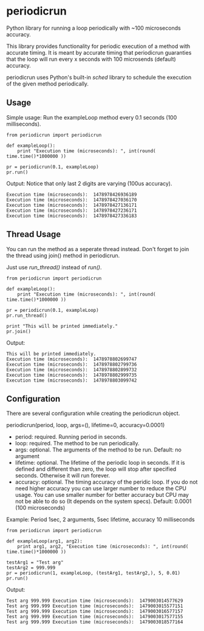 # periodicrun
Python library for running a loop periodically with ~100 microseconds accuracy.

This library provides functionality for periodic execution of a method with accurate timing. It is meant by accurate timing that periodicrun guaranties that the loop will run every x seconds with 100 microsends (default) accuracy.

periodicrun uses Python's built-in *sched* library to schedule the execution of the given method periodically.

Usage
-----
Simple usage:
Run the exampleLoop method every 0.1 seconds (100 milliseconds).
~~~~
from periodicrun import periodicrun

def exampleLoop():
    print "Execution time (microseconds): ", int(round( time.time()*1000000 ))

pr = periodicrun(0.1, exampleLoop)
pr.run()
~~~~
Output:
Notice that only last 2 digits are varying (100us accuracy).
~~~~
Execution time (microseconds):  1478978426936189
Execution time (microseconds):  1478978427036170
Execution time (microseconds):  1478978427136171
Execution time (microseconds):  1478978427236171
Execution time (microseconds):  1478978427336183
~~~~

Thread Usage
------------
You can run the method as a seperate thread instead. Don't forget to join the thread using join() method in periodicrun.

Just use *run_thread()* instead of *run()*.
~~~~
from periodicrun import periodicrun

def exampleLoop():
    print "Execution time (microseconds): ", int(round( time.time()*1000000 ))

pr = periodicrun(0.1, exampleLoop)
pr.run_thread()

print "This will be printed immediately."
pr.join()
~~~~
Output:
~~~~
This will be printed immediately.
Execution time (microseconds):  1478978802699747
Execution time (microseconds):  1478978802799736
Execution time (microseconds):  1478978802899732
Execution time (microseconds):  1478978802999735
Execution time (microseconds):  1478978803099742
~~~~

Configuration
-------------
There are several configuration while creating the periodicrun object.

periodicrun(period, loop, args=(), lifetime=0, accuracy=0.0001)
* period: required. Running period in seconds.
* loop: required. The method to be run periodically.
* args: optional. The arguments of the method to be run. Default: no argument
* lifetime: optional. The lifetime of the periodic loop in seconds. If it is defined and different than zero, the loop will stop after specified seconds. Otherwise it will run forever.
* accuracy: optional. The timing accuracy of the peridic loop. If you do not need higher accuracy you can use larger number to reduce the CPU usage. You can use smaller number for better accuracy but CPU may not be able to do so (It depends on the system specs). Default: 0.0001 (100 microseconds)

Example:
Period 1sec, 2 arguments, 5sec lifetime, accuracy 10 milliseconds
~~~~
from periodicrun import periodicrun

def exampleLoop(arg1, arg2):
    print arg1, arg2, "Execution time (microseconds): ", int(round( time.time()*1000000 ))

testArg1 = "Test arg"
testArg2 = 999.999
pr = periodicrun(1, exampleLoop, (testArg1, testArg2,), 5, 0.01)
pr.run()
~~~~
Output:
~~~~
Test arg 999.999 Execution time (microseconds):  1479003014577629
Test arg 999.999 Execution time (microseconds):  1479003015577151
Test arg 999.999 Execution time (microseconds):  1479003016577157
Test arg 999.999 Execution time (microseconds):  1479003017577155
Test arg 999.999 Execution time (microseconds):  1479003018577164
~~~~
